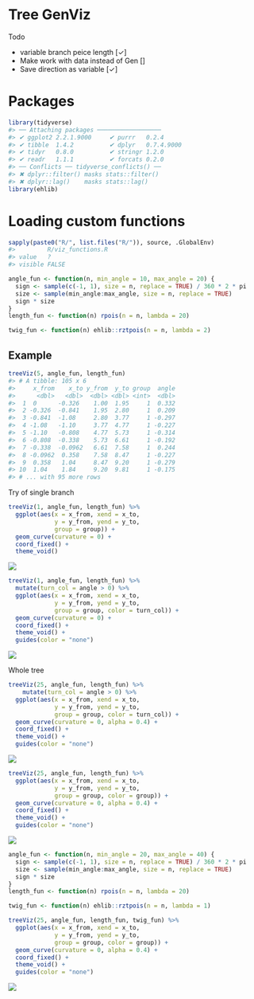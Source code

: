 
<!-- README.md is generated from README.Rmd. Please edit that file -->
Tree GenViz
===========

Todo

-   variable branch peice length \[✓\]
-   Make work with data instead of Gen \[\]
-   Save direction as variable \[✓\]

Packages
========

``` r
library(tidyverse)
#> ── Attaching packages ──────────────────
#> ✔ ggplot2 2.2.1.9000     ✔ purrr   0.2.4     
#> ✔ tibble  1.4.2          ✔ dplyr   0.7.4.9000
#> ✔ tidyr   0.8.0          ✔ stringr 1.2.0     
#> ✔ readr   1.1.1          ✔ forcats 0.2.0
#> ── Conflicts ── tidyverse_conflicts() ──
#> ✖ dplyr::filter() masks stats::filter()
#> ✖ dplyr::lag()    masks stats::lag()
library(ehlib)
```

Loading custom functions
========================

``` r
sapply(paste0("R/", list.files("R/")), source, .GlobalEnv)
#>         R/viz_functions.R
#> value   ?                
#> visible FALSE
```

``` r
angle_fun <- function(n, min_angle = 10, max_angle = 20) {
  sign <- sample(c(-1, 1), size = n, replace = TRUE) / 360 * 2 * pi
  size <- sample(min_angle:max_angle, size = n, replace = TRUE)
  sign * size
}
length_fun <- function(n) rpois(n = n, lambda = 20)

twig_fun <- function(n) ehlib::rztpois(n = n, lambda = 2)
```

Example
-------

``` r
treeViz(5, angle_fun, length_fun)
#> # A tibble: 105 x 6
#>     x_from    x_to y_from  y_to group  angle
#>      <dbl>   <dbl>  <dbl> <dbl> <int>  <dbl>
#>  1  0      -0.326    1.00  1.95     1  0.332
#>  2 -0.326  -0.841    1.95  2.80     1  0.209
#>  3 -0.841  -1.08     2.80  3.77     1 -0.297
#>  4 -1.08   -1.10     3.77  4.77     1 -0.227
#>  5 -1.10   -0.808    4.77  5.73     1 -0.314
#>  6 -0.808  -0.338    5.73  6.61     1 -0.192
#>  7 -0.338  -0.0962   6.61  7.58     1  0.244
#>  8 -0.0962  0.358    7.58  8.47     1 -0.227
#>  9  0.358   1.04     8.47  9.20     1 -0.279
#> 10  1.04    1.84     9.20  9.81     1 -0.175
#> # ... with 95 more rows
```

Try of single branch

``` r
treeViz(1, angle_fun, length_fun) %>%
  ggplot(aes(x = x_from, xend = x_to,
             y = y_from, yend = y_to, 
             group = group)) +
  geom_curve(curvature = 0) +
  coord_fixed() +
  theme_void()
```

![](README_files/figure-markdown_github/unnamed-chunk-5-1.png)

``` r
treeViz(1, angle_fun, length_fun) %>%
  mutate(turn_col = angle > 0) %>%
  ggplot(aes(x = x_from, xend = x_to,
             y = y_from, yend = y_to, 
             group = group, color = turn_col)) +
  geom_curve(curvature = 0) +
  coord_fixed() +
  theme_void() +
  guides(color = "none")
```

![](README_files/figure-markdown_github/unnamed-chunk-6-1.png)

Whole tree

``` r
treeViz(25, angle_fun, length_fun) %>%
    mutate(turn_col = angle > 0) %>%
  ggplot(aes(x = x_from, xend = x_to,
             y = y_from, yend = y_to, 
             group = group, color = turn_col)) +
  geom_curve(curvature = 0, alpha = 0.4) +
  coord_fixed() +
  theme_void() +
  guides(color = "none")
```

![](README_files/figure-markdown_github/unnamed-chunk-7-1.png)

``` r
treeViz(25, angle_fun, length_fun) %>%
  ggplot(aes(x = x_from, xend = x_to,
             y = y_from, yend = y_to, 
             group = group, color = group)) +
  geom_curve(curvature = 0, alpha = 0.4) +
  coord_fixed() +
  theme_void() +
  guides(color = "none")
```

![](README_files/figure-markdown_github/unnamed-chunk-8-1.png)

``` r
angle_fun <- function(n, min_angle = 20, max_angle = 40) {
  sign <- sample(c(-1, 1), size = n, replace = TRUE) / 360 * 2 * pi
  size <- sample(min_angle:max_angle, size = n, replace = TRUE)
  sign * size
}
length_fun <- function(n) rpois(n = n, lambda = 20)

twig_fun <- function(n) ehlib::rztpois(n = n, lambda = 1)

treeViz(25, angle_fun, length_fun, twig_fun) %>%
  ggplot(aes(x = x_from, xend = x_to,
             y = y_from, yend = y_to, 
             group = group, color = group)) +
  geom_curve(curvature = 0, alpha = 0.4) +
  coord_fixed() +
  theme_void() +
  guides(color = "none")
```

![](README_files/figure-markdown_github/unnamed-chunk-9-1.png)
